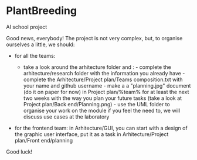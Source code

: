 # PlantBreeding
AI school project

Good news, everybody! 
The project is not very complex, but, to organise ourselves a little, we should:

- for all the teams:
	- take a look around the arhitecture folder and :
			- complete the arhitecture/research folder with the information you already have
			- complete the Arhitecture/Project plan/Teams composition.txt with your name and github username
			- make a a "planning.jpg" document (do it on paper for now) in Project plan/%team% for at least the next two weeks
			 with the way you plan your future tasks (take a look at Project plan/Back end/Planning.png)
			- use the UML folder to organise your work on the module if you feel the need to, we will discuss use cases at the laboratory
	
	
- for the frontend team: 
	in Arhitecture/GUI, you can start with a design of the graphic user interface, put it as a task in Arhitecture/Project plan/Front end/planning

Good luck!